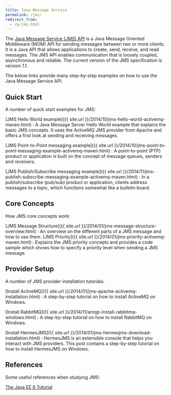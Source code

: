 ```yaml
---
title: Java Message Service
permalink: /jms/
redirect_from:
  - /p/jms.html
---
```


The [Java Message Service (JMS) API](http://docs.oracle.com/javaee/6/tutorial/doc/bnceh.html) is a Java Message Oriented Middleware (MOM) API for sending messages between two or more clients. It is a Java API that allows applications to create, send, receive, and read messages. The JMS API enables communication that is loosely coupled, asynchronous and reliable. The current version of the JMS specification is version 1.1.

The below links provide many step-by-step examples on how to use the Java Message Service API.

## Quick Start

A number of quick start examples for JMS:

[JMS Hello World example]({{ site.url }}/2014/10/jms-hello-world-activemq-maven.html)
: A Java Message Server Hello World example that explains the basic JMS concepts. It uses the ActiveMQ JMS provider from Apache and offers a first look at sending and receiving messages.

[JMS Point-to-Point messaging example]({{ site.url }}/2014/10/jms-point-to-point-messaging-example-activemq-maven.html)
: A point-to-point (PTP) product or application is built on the concept of message queues, senders and receivers.

[JMS Publish/Subscribe messaging example]({{ site.url }}/2014/11/jms-publish-subscribe-messaging-example-activemq-maven.html)
: In a publish/subscribe (pub/sub) product or application, clients address messages to a topic, which functions somewhat like a bulletin board.

## Core Concepts

How JMS core concepts work:

[JMS Message Structure]({{ site.url }}/2014/01/jms-message-structure-overview.html)
: An overview on the different parts of a JMS message and how to use them.
[JMS Priority]({{ site.url }}/2014/01/jms-priority-activemq-maven.html)
: Explains the JMS priority concepts and provides a code sample which shows how to specify a priority level when sending a JMS message.
    
## Provider Setup

A number of JMS provider installation tutorials:

[Install ActiveMQ]({{ site.url }}/2014/01/jms-apache-activemq-installation.html)
: A step-by-step tutorial on how to install ActiveMQ on Windows.

[Install RabbitMQ]({{ site.url }}/2014/11/amqp-install-rabbitmq-windows.html)
: A step-by-step tutorial on how to install RabbitMQ on Windows.

[Install HermesJMS]({{ site.url }}/2014/01/jms-hermesjms-download-installation.html)
: HermesJMS is an extensible console that helps you interact with JMS providers. This post contains a step-by-step tutorial on how to install HermesJMS on Windows.


## References

Some useful references when studying JMS:

[The Java EE 6 Tutorial](http://docs.oracle.com/javaee/6/tutorial/doc/bncdq.html)
